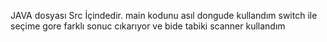 JAVA dosyası Src İçindedir.
main kodunu asıl dongude kullandım
switch ile seçime gore farklı sonuc cıkarıyor
ve bide tabiki scanner kullandım
